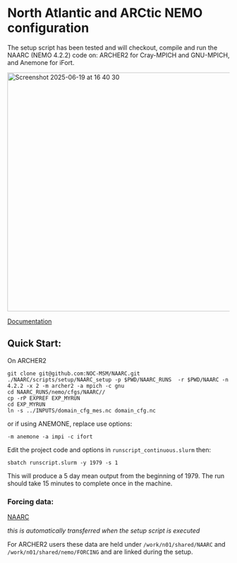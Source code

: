 # North Atlantic and ARCtic NEMO configuration

The setup script has been tested and will checkout, compile and run the NAARC (NEMO 4.2.2) code on: ARCHER2 for Cray-MPICH and GNU-MPICH, and Anemone for iFort.


<img width="541" alt="Screenshot 2025-06-19 at 16 40 30" src="https://github.com/user-attachments/assets/1c681919-c59d-4750-a92e-9e0b9a0d5411" />

[Documentation](https://noc-msm.github.io/NAARC/)

## Quick Start:
On ARCHER2
```
git clone git@github.com:NOC-MSM/NAARC.git
./NAARC/scripts/setup/NAARC_setup -p $PWD/NAARC_RUNS  -r $PWD/NAARC -n 4.2.2 -x 2 -m archer2 -a mpich -c gnu
cd NAARC_RUNS/nemo/cfgs/NAARC//
cp -rP EXPREF EXP_MYRUN
cd EXP_MYRUN
ln -s ../INPUTS/domain_cfg_mes.nc domain_cfg.nc
```
or if using ANEMONE, replace use options:
```
-m anemone -a impi -c ifort
```
Edit the project code and options in  `runscript_continuous.slurm` then:
```
sbatch runscript.slurm -y 1979 -s 1
```
This will produce a 5 day mean output from the beginning of 1979. The run should take 15 minutes to complete once in the machine.

### Forcing data:

[NAARC](https://gws-access.jasmin.ac.uk/public/jmmp/NAARC/)

_this is automatically transferred when the setup script is executed_

For ARCHER2 users these data are held under `/work/n01/shared/NAARC` and `/work/n01/shared/nemo/FORCING` and are linked during the setup.
